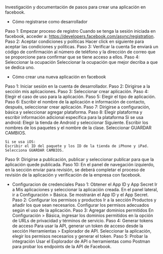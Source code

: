 Investigación y documentación de pasos para crear una aplicación en facebook.

- Cómo registrarse como desarrollador

Paso 1: Empezar proceso de registro
Cuando se tenga la sesión iniciada en facebook, acceder a: https://developers.facebook.com/async/registration.
Paso 2: Aceptar condiciones y políticas
Hacer click en siguiente para aceptar las condiciones y políticas.
Paso 3: Verificar la cuenta
Se enviará un código de confirmación al número de teléfono y la dirección de correo que se proporcione para confirmar que se tiene acceso a ellos. 
Paso 4: Seleccionar la ocupación
Seleccionar la ocupación que mejor decriba a que se dedica uno.

- Cómo crear una nueva aplicación en facebook

Paso 1: Iniciar sesión en la cuenta de desarrollador.
Paso 2: Dirigirse a la sección mis aplicaciones.
Paso 3: Seleccionar crear aplicación.
Paso 4: Elegir el caso de uso para la aplicación.
Paso 5: Elegir el tipo de aplicación.
Paso 6: Escribir el nombre de la aplicación e información de contacto, después, seleccionar crear aplicación.
Paso 7: Dirigirse a configuración, básica y seleccionar agregar plataforma.
Paso 8: Elegir plataforma y escribir información adicional específica para la plataforma
    Si se usa android:
    Elegir la tienda de Android y seleccionar Siguiente.
    Escribir los nombres de los paquetes y el nombre de la clase. 
    Seleccionar GUARDAR CAMBIOS.
   
    Si se usa iOS:	
    Escribir el ID del paquete y los ID de la tienda de iPhone y iPad. 
    Selecciona GUARDAR CAMBIOS.
Paso 9: Dirigirse a publicación, publicar y seleccionar publicar para que la aplicación quede publicada.
Paso 10: En el panel de navegación izquierdo, en la sección enviar para revisión, se deberá completar el proceso de revisión de la aplicación y verificación de la empresa con facebook.

- Configuracion de credenciales
Paso 1: Obtener el App ID y App Secret
Ir a Mis aplicaciones y seleccionar la aplicación creada.
En el panel lateral, ir a Configuración > Básica.
Se mostrarán el App ID y el App Secret.
Paso 2: Configurar los permisos y productos
Ir a la sección Productos y añadir los que sean necesarios.
Configurar los permisos adecuados según el uso de la aplicación.
Paso 3: Agregar dominios permitidos
En Configuración > Básica, ingresar los dominios permitidos en la opción de URLs de privacidad y términos de servicio.
Paso 4: Generar tokens de acceso
Para usar la API, generar un token de acceso desde la sección Herramientas > Explorador de API.
Seleccionar la aplicación, elegir los permisos necesarios y generar el token.
Paso 5: Probar la integración
Usar el Explorador de API o herramientas como Postman para probar los endpoints de la API de Facebook.

